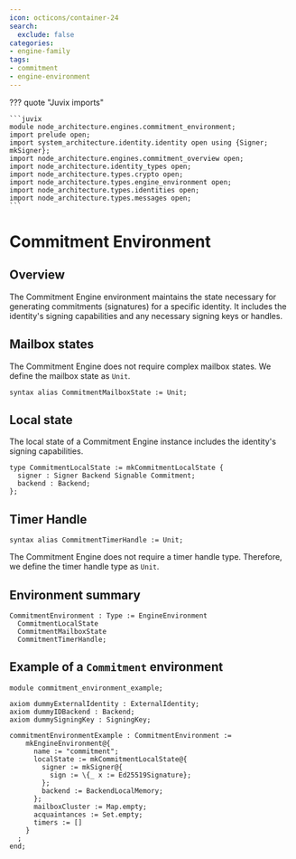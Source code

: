 ```yaml
---
icon: octicons/container-24
search:
  exclude: false
categories:
- engine-family
tags:
- commitment
- engine-environment
---
```


??? quote "Juvix imports"

    ```juvix
    module node_architecture.engines.commitment_environment;
    import prelude open;
    import system_architecture.identity.identity open using {Signer; mkSigner};
    import node_architecture.engines.commitment_overview open;
    import node_architecture.identity_types open;
    import node_architecture.types.crypto open;
    import node_architecture.types.engine_environment open;
    import node_architecture.types.identities open;
    import node_architecture.types.messages open;
    ```

# Commitment Environment

## Overview

The Commitment Engine environment maintains the state necessary for generating
commitments (signatures) for a specific identity. It includes the identity's
signing capabilities and any necessary signing keys or handles.

## Mailbox states

The Commitment Engine does not require complex mailbox states. We define the mailbox state as `Unit`.

```juvix
syntax alias CommitmentMailboxState := Unit;
```

## Local state

The local state of a Commitment Engine instance includes the identity's signing capabilities.

```juvix
type CommitmentLocalState := mkCommitmentLocalState {
  signer : Signer Backend Signable Commitment;
  backend : Backend;
};
```

## Timer Handle

```juvix
syntax alias CommitmentTimerHandle := Unit;
```

The Commitment Engine does not require a timer handle type. Therefore, we define the timer handle type as `Unit`.

## Environment summary

```juvix
CommitmentEnvironment : Type := EngineEnvironment
  CommitmentLocalState
  CommitmentMailboxState
  CommitmentTimerHandle;
```

## Example of a `Commitment` environment

```juvix extract-module-statements
module commitment_environment_example;

axiom dummyExternalIdentity : ExternalIdentity;
axiom dummyIDBackend : Backend;
axiom dummySigningKey : SigningKey;

commitmentEnvironmentExample : CommitmentEnvironment :=
    mkEngineEnvironment@{
      name := "commitment";
      localState := mkCommitmentLocalState@{
        signer := mkSigner@{
          sign := \{_ x := Ed25519Signature};
        };
        backend := BackendLocalMemory;
      };
      mailboxCluster := Map.empty;
      acquaintances := Set.empty;
      timers := []
    }
  ;
end;
```
